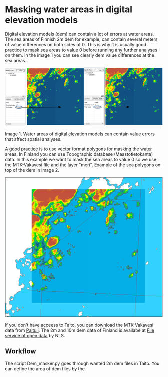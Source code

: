 # Masking water areas in digital elevation models

Digital elevation models (dem) can contain a lot of errors at water areas. The sea areas of Finnish 2m dem for example, can contain several meters of value differences on both sides of 0. This is why it is usually good practice to mask sea areas to value 0 before running any further analyses on them. In the image 1 you can see clearly dem value differences at the sea areas.

<img src='https://github.com/geoportti/DEM-masking-with-sea-polygons/blob/master/images/value_difference.png'>

Image 1. Water areas of digital elevation models can contain value errors that affect spatial analyses. 

A good practice is to use vector format polygons for masking the water areas. In Finland you can use Topographic database (Maastotietokanta) data. In this example we want to mask the sea areas to value 0 so we use the MTK-Vakavesi file and the layer "meri". Example of the sea polygons on top of the dem in image 2.

<img src='https://github.com/geoportti/DEM-masking-with-sea-polygons/blob/master/images/sea_polygons.PNG'>

If you don't have acceess to Taito, you can download the MTK-Vakavesi data from [Paituli][1].
The 2m and 10m dem data of Finland is availabe at [File service of open data][2] by NLS. 

## Workflow
The script Dem_masker.py goes through wanted 2m dem files in Taito. You can define the area of dem files by the 







[1]:https://avaa.tdata.fi/web/paituli/latauspalvelu?data_id=mml_maasto_10k_2019_gpkg_euref
[2]:https://tiedostopalvelu.maanmittauslaitos.fi/tp/kartta?lang=en


